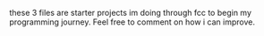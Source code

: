 these 3 files are starter projects im doing through fcc to begin my programming journey.
Feel free to comment on how i can improve.

